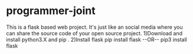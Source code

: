 # programmer-joint
This is a flask based web project. It's just like an social media where you can share the source code of your open source project.
1)Download and install python3.X and pip .
2)Install flask
pip install flask
--OR--
pip3 install flask
